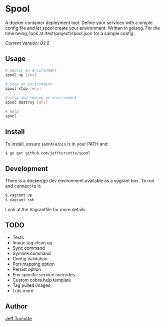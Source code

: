 Spool
=====

A docker container deployment tool. Define your services
with a simple config file and let spool create your environment.
Written in golang. For the time being, look at /test/project/spool.json for a sample config.

*Current Version: 0.1.0*

## Usage

```bash
# deploy an environment
spool up [env]

# stop an environment
spool stop [env]

# stop and remove an environment
spool destroy [env]

# help
spool
```

## Install

To install, ensure `$GOPATH/bin` is in your PATH and:

```bash
$ go get github.com/jeffturcotte/spool
```

## Development

There is a docker/go dev environment available as
a vagrant box. To run and connect to it:

```bash
$ vagrant up
$ vagrant ssh
```

Look at the Vagrantfile for more details.

## TODO

- Tests
- Image tag clean up
- Sync command
- Symlink command
- Config validation
- Port mapping option
- Persist option
- Env specific service overrides
- Custom cobra help template
- Tag pulled images
- Lots more

## Author

[Jeff Turcotte](https://github.com/jeffturcotte)
